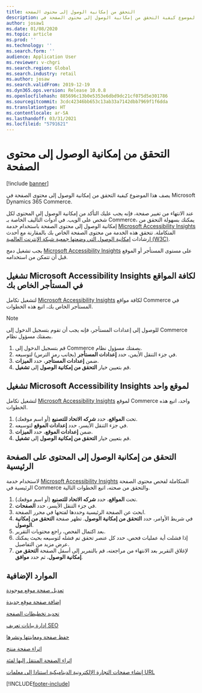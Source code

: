 ```yaml
---
title: التحقق من إمكانية الوصول إلى محتوى الصفحة
description: يصف هذا الموضوع كيفية التحقق من إمكانية الوصول إلى محتوى الصفحة في Microsoft Dynamics 365 Commerce.
author: josaw1
ms.date: 01/08/2020
ms.topic: article
ms.prod: ''
ms.technology: ''
ms.search.form: ''
audience: Application User
ms.reviewer: v-chgri
ms.search.region: Global
ms.search.industry: retail
ms.author: josaw
ms.search.validFrom: 2019-12-19
ms.dyn365.ops.version: Release 10.0.8
ms.openlocfilehash: 885696c13b0e5353e6dbd9dc21cf075d5e301786
ms.sourcegitcommit: 3cdc42346bb653c13ab33a7142dbb7969f1f6dda
ms.translationtype: HT
ms.contentlocale: ar-SA
ms.lasthandoff: 03/31/2021
ms.locfileid: "5791621"
---
```

# <a name="verify-page-content-accessibility"></a>التحقق من إمكانية الوصول إلى محتوى الصفحة

[!include [banner](includes/banner.md)]

يصف هذا الموضوع كيفية التحقق من إمكانية الوصول إلى محتوى الصفحة في Microsoft Dynamics 365 Commerce.

عند الانتهاء من تغيير صفحة، فإنه يجب عليك التأكد من إمكانية الوصول إلى المحتوى لكل شخص على الويب. في أدوات التأليف الخاصة بـ Commerce، يمكنك بسهولة التحقق من إمكانية الوصول إلى محتوى الصفحة باستخدام خدمة [Microsoft Accessibility Insights](https://accessibilityinsights.io/) المتكاملة. تتحقق هذه الخدمة من محتوى الصفحة الخاص بك بالمقارنة مع أحدث إرشادات [إمكانية الوصول التي وضعتها جمعية شبكة الإنترنت العالمية (W3C)](https://www.w3.org/standards/webdesign/accessibility).

يجب تشغيل دمج [Microsoft Accessibility Insights](https://accessibilityinsights.io/) على مستوى المستأجر أو الموقع قبل أن تتمكن من استخدامه.

## <a name="turn-on-microsoft-accessibility-insights-for-all-the-sites-in-your-tenant"></a>تشغيل Microsoft Accessibility Insights لكافة المواقع في المستأجر الخاص بك

لتشغيل تكامل [Microsoft Accessibility Insights](https://accessibilityinsights.io/) لكافة مواقع Commerce في المستأجر الخاص بك، اتبع هذه الخطوات.

> [!NOTE]
> للوصول إلى إعدادات المستأجر، فإنه يجب أن تقوم بتسجيل الدخول إلى Commerce بصفتك مسؤول نظام.

1. قم بتسجيل الدخول إلى Commerce بصفتك مسؤول نظام.
1. في جزء التنقل الأيمن، حدد **إعدادات المستأجر** (بجانب رمز الترس) لتوسيعه.
1. ضمن **إعدادات المستأجر**، حدد **الميزات**.
1. قم بتعيين خيار **التحقق من إمكانية الوصول** إلى **تشغيل**.

## <a name="turn-on-microsoft-accessibility-insights-for-a-single-site"></a>تشغيل Microsoft Accessibility Insights لموقع واحد

لتشغيل تكامل [Microsoft Accessibility Insights](https://accessibilityinsights.io/) لموقع Commerce واحد، اتبع هذه الخطوات.

1. تحت **المواقع**، حدد **شركه الاتحاد للتصنيع** (أو اسم موقعك).
1. في جزء التنقل الأيسر، حدد **إعدادات الموقع** لتوسيعه.
1. ضمن **إعدادات الموقع**، حدد **الميزات**.
1. قم بتعيين خيار **التحقق من إمكانية الوصول** إلى **تشغيل**.

## <a name="verify-the-accessibility-of-the-content-on-the-home-page"></a>التحقق من إمكانية الوصول إلى المحتوى على الصفحة الرئيسية

لاستخدام خدمة [Microsoft Accessibility Insights](https://accessibilityinsights.io/) المتكاملة لفحص محتوى الصفحة الرئيسية في Commerce والتحقق من صحته، اتبع الخطوات التالية.

1. تحت **المواقع**، حدد **شركه الاتحاد للتصنيع** (أو اسم موقعك).
1. في جزء التنقل الأيسر، حدد **الصفحات**.
1. ابحث عن الصفحة الرئيسية وحددها لفتحها في محرر الصفحة.
1. في شريط الأوامر، حدد **التحقق من إمكانية الوصول**. تظهر صفحة **التحقق من إمكانية الوصول**.
1. بعد اكتمال الفحص، راجع محتويات التقرير.
1. إذا فشلت أية عمليات فحص، حدد كل عنصر تحقق تم فشله لتوسيعه بحيث يمكنك عرض مزيد من التفاصيل.
1. لإغلاق التقرير بعد الانتهاء من مراجعته، قم بالتمرير إلى أسفل الصفحة **التحقق من إمكانية الوصول**، ثم حدد **موافق**.

## <a name="additional-resources"></a>الموارد الإضافية

[تعديل صفحة موقع موجودة](modify-existing-page.md)

[إضافة صفحة موقع جديدة](add-new-page.md)

[تحديد تخطيطات الصفحة](select-page-layouts.md)

[إدارة بيانات تعريف SEO](manage-seo-metadata.md)

[حفظ صفحة ومعاينتها ونشرها](save-preview-publish-page.md)

[إثراء صفحة منتج](enrich-product-page.md)

[إثراء الصفحة المنتقل إليها‬ لفئة](enrich-category-page.md)

[إنشاء صفحات التجارة الإلكترونية الديناميكية استنادا إلى معلمات URL](create-dynamic-pages.md)


[!INCLUDE[footer-include](../includes/footer-banner.md)]
